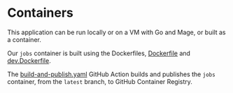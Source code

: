 # Containers

This application can be run locally or on a VM with Go and Mage, or built as a container.

Our `jobs` container is built using the Dockerfiles, [Dockerfile](../Dockerfile) and [dev.Dockerfile](../dev.Dockerfile).

The [build-and-publish.yaml](../.github/workflows/build-and-publish.yaml) GitHub Action builds and publishes the `jobs` container, from the `latest` branch, to GitHub Container Registry.
